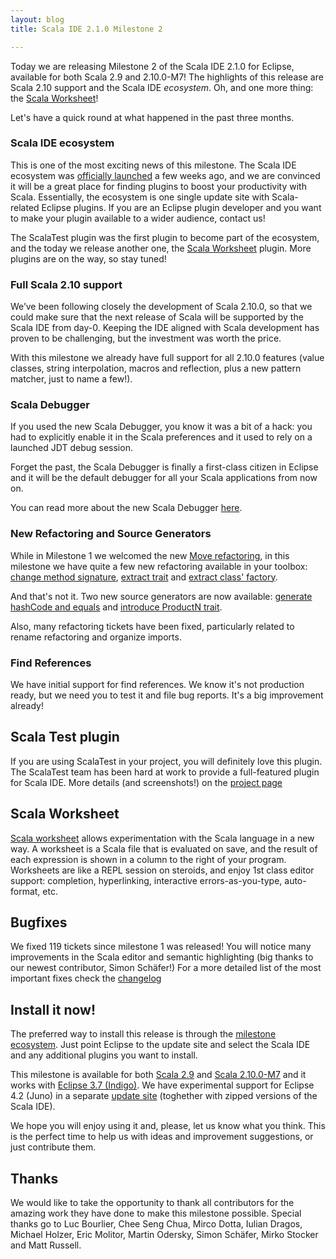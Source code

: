 ```yaml
---
layout: blog
title: Scala IDE 2.1.0 Milestone 2

---
```


Today we are releasing Milestone 2 of the Scala IDE 2.1.0 for Eclipse, available for both 
Scala 2.9 and 2.10.0-M7! The highlights of this release are Scala 2.10 support and the Scala IDE
*ecosystem*. Oh, and one more thing: the [Scala Worksheet][worksheet]!

Let's have a quick round at what happened in the past three months.

### Scala IDE ecosystem

This is one of the most exciting news of this milestone. The Scala IDE ecosystem was 
[officially launched](http://scala-ide.org/blog/scalatest-ecosystem.html) a few weeks ago, and 
we are convinced it will be a great place for finding plugins to boost your productivity with 
Scala. Essentially, the ecosystem is one single update site with Scala-related Eclipse plugins.
If you are an Eclipse plugin developer and you want to make your plugin available to a wider
audience, contact us!

The ScalaTest plugin was the first plugin to become part of the ecosystem, and the today we
release another one, the [Scala Worksheet][worksheet] plugin. More plugins are on the way, so stay tuned!

### Full Scala 2.10 support

We’ve been following closely the development of Scala 2.10.0, so that we could make sure that 
the next release of Scala will be supported by the Scala IDE from day-0. Keeping the IDE 
aligned with Scala development has proven to be challenging, but the investment was worth 
the price. 

With this milestone we already have full support for all 2.10.0 features (value classes, 
string interpolation, macros and reflection, plus a new pattern matcher, just to name a few!).

### Scala Debugger

If you used the new Scala Debugger, you know it was a bit of a hack: you had to explicitly 
enable it in the Scala preferences and it used to rely on a launched JDT debug session. 

Forget the past, the Scala Debugger is finally a first-class citizen in Eclipse and it will 
be the default debugger for all your Scala applications from now on.

You can read more about the new Scala Debugger [here][scala-debugger].

### New Refactoring and Source Generators

While in Milestone 1 we welcomed the new [Move refactoring][move-refactoring], in this 
milestone we have quite a few new refactoring available in your toolbox: 
[change method signature][method-signature-refactoring], [extract trait][extract-trait-refactoring] 
and [extract class' factory][move-constructor]. 

And that's not it. Two new source generators are now available: [generate hashCode and equals][hashcode-equals] 
and [introduce ProductN trait][productN-trait].

Also, many refactoring tickets have been fixed, particularly related to rename refactoring and organize imports.

### Find References

We have initial support for find references. We know it's not production ready, but we need you to 
test it and file bug reports. It's a big improvement already!


## Scala Test plugin

If you are using ScalaTest in your project, you will definitely love this plugin. The ScalaTest team has
been hard at work to provide a full-featured plugin for Scala IDE. More details (and screenshots!) on
the [project page](https://github.com/scalatest/scalatest-eclipse-plugin)

## Scala Worksheet

[Scala worksheet][worksheet] allows experimentation with the Scala language in a new way. A worksheet is a Scala file that is evaluated on save, and the result of each expression is shown in a column to the right of your program. Worksheets are like a REPL session on steroids, and enjoy 1st class editor support: completion, hyperlinking, interactive errors-as-you-type, auto-format, etc.

## Bugfixes

We fixed 119 tickets since milestone 1 was released! You will notice many improvements in the Scala editor and semantic highlighting (big thanks to our newest contributor, Simon Schäfer!) For a more detailed list of the most important fixes check the [changelog][changelog]

## Install it now!

The preferred way to install this release is through the [milestone ecosystem][ecosystem]. Just point Eclipse to
the update site and select the Scala IDE and any additional plugins you want to install.

This milestone is available for both [Scala 2.9][scala-29] and [Scala 2.10.0-M7][scala-2.10-m7] and it works with 
[Eclipse 3.7 (Indigo)][indigo]. We have experimental support for Eclipse 4.2 (Juno) in a separate [update site][milestone-download]
(toghether with zipped versions of the Scala IDE).

We hope you will enjoy using it and, please, let us know what you think. This is the perfect time to help us 
with ideas and improvement suggestions, or just contribute them.

## Thanks

We would like to take the opportunity to thank all contributors for the amazing work they have done 
to make this milestone possible. Special thanks go to Luc Bourlier, Chee Seng Chua, Mirco Dotta, 
Iulian Dragos, Michael Holzer, Eric Molitor, Martin Odersky, Simon Schäfer, Mirko Stocker and Matt Russell.


[ide-java7]: /blog/java-7.html
[indigo]: http://www.eclipse.org/downloads/packages/release/indigo/sr2
[roadmap]: /docs/dev/roadmap.html

[scala-debugger]: /docs/helium/features/scaladebugger/index.html
[move-refactoring]: /docs/helium/features/new-refactoring/index.html#move-class-object-or-trait-refactoring
[method-signature-refactoring]: /docs/helium/features/new-refactoring/index.html#method-signature-refactorings
[extract-trait-refactoring]: /docs/helium/features/new-refactoring/index.html#Extract_trait
[move-constructor]: /docs/helium/features/new-refactoring/index.html#Move_constructor_to_companion_object
[hashcode-equals]: /docs/helium/features/source-generators/index.html#Generate_hashCode_and_equals
[productN-trait]: /docs/helium/features/source-generators/index.html#Introduce_ProductN_trait
[milestone-download]: /download/milestone.html
[scala-29]: http://www.scala-lang.org/downloads
[scala-2.10-m7]: http://www.scala-lang.org/node/12797
[worksheet]: http://github.com/scala-ide/scala-worksheet
[changelog]: http://scala-ide.org/docs/changelog.html
[ecosystem]: /download/ecosystem.html